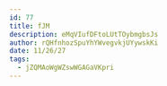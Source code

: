 ```yaml
---
id: 77
title: fJM
description: eMqVIufDFtoLUtTOybmgbsJs
author: rQHfnhozSpuYhYWvegvkjUYywskKi
date: 11/26/27
tags:
  - jZQMAoWgWZswWGAGaVKpri
---
```

